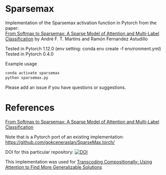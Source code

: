 # Sparsemax

Implementation of the Sparsemax activation function in Pytorch from the paper:  
[From Softmax to Sparsemax: A Sparse Model of Attention and Multi-Label Classification](https://arxiv.org/abs/1602.02068) by André F. T. Martins and Ramón Fernandez Astudillo

Tested in Pytorch 1.12.0 (env setting: conda env create -f environment.yml)
Tested in Pytorch 0.4.0

Example usage
```bash
conda activate sparsemax
python sparsemax.py
```

Please add an issue if you have questions or suggestions.

# References
[From Softmax to Sparsemax: A Sparse Model of Attention and Multi-Label Classification](https://arxiv.org/abs/1602.02068)

Note that is a Pytorch port of an existing implementation: https://github.com/gokceneraslan/SparseMax.torch/  

DOI for this particular repository: [![DOI](https://zenodo.org/badge/DOI/10.5281/zenodo.3860669.svg)](https://doi.org/10.5281/zenodo.3860669)

This implementation was used for [Transcoding Compositionally: Using Attention to Find More Generalizable Solutions](https://arxiv.org/abs/1906.01234)

